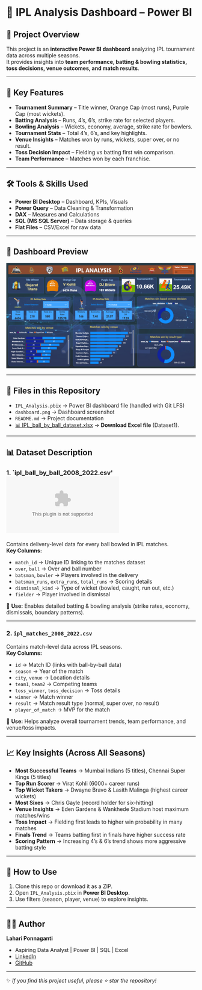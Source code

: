 # 🏏 IPL Analysis Dashboard – Power BI

## 📌 Project Overview  
This project is an **interactive Power BI dashboard** analyzing IPL tournament data across multiple seasons.  
It provides insights into **team performance, batting & bowling statistics, toss decisions, venue outcomes, and match results**.  

---

## 🎯 Key Features  
- **Tournament Summary** – Title winner, Orange Cap (most runs), Purple Cap (most wickets).  
- **Batting Analysis** – Runs, 4’s, 6’s, strike rate for selected players.  
- **Bowling Analysis** – Wickets, economy, average, strike rate for bowlers.  
- **Tournament Stats** – Total 4’s, 6’s, and key highlights.  
- **Venue Insights** – Matches won by runs, wickets, super over, or no result.  
- **Toss Decision Impact** – Fielding vs batting first win comparison.  
- **Team Performance** – Matches won by each franchise.  

---

## 🛠 Tools & Skills Used  
- **Power BI Desktop** – Dashboard, KPIs, Visuals  
- **Power Query** – Data Cleaning & Transformation  
- **DAX** – Measures and Calculations  
- **SQL (MS SQL Server)** – Data storage & queries  
- **Flat Files** – CSV/Excel for raw data  

---

## 📸 Dashboard Preview  
![Dashboard](https://github.com/LahariPonnaganti/IPL-Analysis-Dashboard/blob/main/ipl_dashboard.png)  

---

## 📂 Files in this Repository  
- `IPL_Analysis.pbix` → Power BI dashboard file (handled with Git LFS)  
- `dashboard.png` → Dashboard screenshot  
- `README.md` → Project documentation
-  [📊 IPL_ball_by_ball_dataset.xlsx](https://github.com/LahariPonnaganti/IPL-Analysis-Dashboard/blob/main/Data/ipl_ball_by_ball_2008_2022.csv) → **Download Excel file** (Dataset1). 

---
## 📊 Dataset Description  

### 1. `ipl_ball_by_ball_2008_2022.csv'![Link to dataset](https://github.com/LahariPonnaganti/IPL-Analysis-Dashboard/blob/main/Data/ipl_ball_by_ball_2008_2022.csv)  
Contains delivery-level data for every ball bowled in IPL matches.  
**Key Columns:**  
- `match_id` → Unique ID linking to the matches dataset  
- `over`, `ball` → Over and ball number  
- `batsman`, `bowler` → Players involved in the delivery  
- `batsman_runs`, `extra_runs`, `total_runs` → Scoring details  
- `dismissal_kind` → Type of wicket (bowled, caught, run out, etc.)  
- `fielder` → Player involved in dismissal  

🔹 **Use:** Enables detailed batting & bowling analysis (strike rates, economy, dismissals, boundary patterns).  

---

### 2. `ipl_matches_2008_2022.csv`
Contains match-level data across IPL seasons.  
**Key Columns:**  
- `id` → Match ID (links with ball-by-ball data)  
- `season` → Year of the match  
- `city`, `venue` → Location details  
- `team1`, `team2` → Competing teams  
- `toss_winner`, `toss_decision` → Toss details  
- `winner` → Match winner  
- `result` → Match result type (normal, super over, no result)  
- `player_of_match` → MVP for the match  

🔹 **Use:** Helps analyze overall tournament trends, team performance, and venue/toss impacts.  

---
## 📈 Key Insights (Across All Seasons)  
- **Most Successful Teams** → Mumbai Indians (5 titles), Chennai Super Kings (5 titles)  
- **Top Run Scorer** → Virat Kohli (6000+ career runs)  
- **Top Wicket Takers** → Dwayne Bravo & Lasith Malinga (highest career wickets)  
- **Most Sixes** → Chris Gayle (record holder for six-hitting)  
- **Venue Insights** → Eden Gardens & Wankhede Stadium host maximum matches/wins  
- **Toss Impact** → Fielding first leads to higher win probability in many matches  
- **Finals Trend** → Teams batting first in finals have higher success rate  
- **Scoring Pattern** → Increasing 4’s & 6’s trend shows more aggressive batting style  


---

## 🚀 How to Use  
1. Clone this repo or download it as a ZIP.  
2. Open `IPL_Analysis.pbix` in **Power BI Desktop**.  
3. Use filters (season, player, venue) to explore insights.  

---

## 👩‍💻 Author  
**Lahari Ponnaganti**  
- Aspiring Data Analyst | Power BI | SQL | Excel  
- [LinkedIn](https://www.linkedin.com/in/lahariponnaganti)  
- [GitHub](https://github.com/LahariPonnaganti)  

---

✨ *If you find this project useful, please ⭐ star the repository!*  
